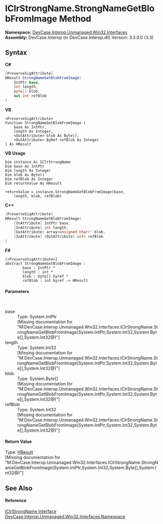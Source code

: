# IClrStrongName.StrongNameGetBlobFromImage Method 
 

**Namespace:**&nbsp;<a href="N_DevCase_Interop_Unmanaged_Win32_Interfaces">DevCase.Interop.Unmanaged.Win32.Interfaces</a><br />**Assembly:**&nbsp;DevCase.Interop (in DevCase.Interop.dll) Version: 3.3.0.0 (3.3)

## Syntax

**C#**<br />
``` C#
[PreserveSigAttribute]
HResult StrongNameGetBlobFromImage(
	IntPtr base,
	int length,
	byte[] blob,
	out int refBlob
)
```

**VB**<br />
``` VB
<PreserveSigAttribute>
Function StrongNameGetBlobFromImage ( 
	base As IntPtr,
	length As Integer,
	<OutAttribute> blob As Byte(),
	<OutAttribute> ByRef refBlob As Integer
) As HResult
```

**VB Usage**<br />
``` VB Usage
Dim instance As IClrStrongName
Dim base As IntPtr
Dim length As Integer
Dim blob As Byte()
Dim refBlob As Integer
Dim returnValue As HResult

returnValue = instance.StrongNameGetBlobFromImage(base, 
	length, blob, refBlob)
```

**C++**<br />
``` C++
[PreserveSigAttribute]
HResult StrongNameGetBlobFromImage(
	[InAttribute] IntPtr base, 
	[InAttribute] int length, 
	[OutAttribute] array<unsigned char>^ blob, 
	[InAttribute] [OutAttribute] int% refBlob
)
```

**F#**<br />
``` F#
[<PreserveSigAttribute>]
abstract StrongNameGetBlobFromImage : 
        base : IntPtr * 
        length : int * 
        blob : byte[] byref * 
        refBlob : int byref -> HResult 

```


#### Parameters
&nbsp;<dl><dt>base</dt><dd>Type: System.IntPtr<br />\[Missing <param name="base"/> documentation for "M:DevCase.Interop.Unmanaged.Win32.Interfaces.IClrStrongName.StrongNameGetBlobFromImage(System.IntPtr,System.Int32,System.Byte[],System.Int32@)"\]</dd><dt>length</dt><dd>Type: System.Int32<br />\[Missing <param name="length"/> documentation for "M:DevCase.Interop.Unmanaged.Win32.Interfaces.IClrStrongName.StrongNameGetBlobFromImage(System.IntPtr,System.Int32,System.Byte[],System.Int32@)"\]</dd><dt>blob</dt><dd>Type: System.Byte[]<br />\[Missing <param name="blob"/> documentation for "M:DevCase.Interop.Unmanaged.Win32.Interfaces.IClrStrongName.StrongNameGetBlobFromImage(System.IntPtr,System.Int32,System.Byte[],System.Int32@)"\]</dd><dt>refBlob</dt><dd>Type: System.Int32<br />\[Missing <param name="refBlob"/> documentation for "M:DevCase.Interop.Unmanaged.Win32.Interfaces.IClrStrongName.StrongNameGetBlobFromImage(System.IntPtr,System.Int32,System.Byte[],System.Int32@)"\]</dd></dl>

#### Return Value
Type: <a href="T_DevCase_Interop_Unmanaged_Win32_Enums_HResult">HResult</a><br />\[Missing <returns> documentation for "M:DevCase.Interop.Unmanaged.Win32.Interfaces.IClrStrongName.StrongNameGetBlobFromImage(System.IntPtr,System.Int32,System.Byte[],System.Int32@)"\]

## See Also


#### Reference
<a href="T_DevCase_Interop_Unmanaged_Win32_Interfaces_IClrStrongName">IClrStrongName Interface</a><br /><a href="N_DevCase_Interop_Unmanaged_Win32_Interfaces">DevCase.Interop.Unmanaged.Win32.Interfaces Namespace</a><br />
